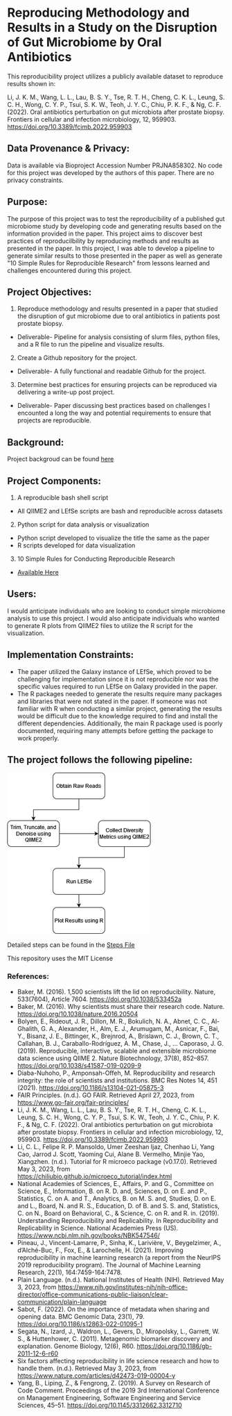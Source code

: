 # Reproducing Methodology and Results in a Study on the Disruption of Gut Microbiome by Oral Antibiotics 
This reproducibility project utilizes a publicly available dataset to reproduce results shown in: 

Li, J. K. M., Wang, L. L., Lau, B. S. Y., Tse, R. T. H., Cheng, C. K. L., Leung, S. C. H., Wong, C. Y. P., Tsui, S. K. W., Teoh, J. Y. C., Chiu, P. K. F., & Ng, C. F. (2022). Oral antibiotics perturbation on gut microbiota after prostate biopsy. Frontiers in cellular and infection microbiology, 12, 959903. https://doi.org/10.3389/fcimb.2022.959903

## Data Provenance & Privacy:
Data is available via Bioproject Accession Number PRJNA858302. 
No code for this project was developed by the authors of this paper. 
There are no privacy constraints.

## Purpose:
The purpose of this project was to test the reproducibility of a published gut microbiome study by developing code and generating results based on the information provided in the paper. This project aims to discover best practices of reproducilbility by reproducing methods and results as presented in the paper. In this project, I was able to develop a pipeline to generate similar results to those presented in the paper as well as generate "10 Simple Rules for Reproducible Research" from lessons learned and challenges encountered during this project.  

## Project Objectives: 
1. Reproduce methodology and results presented in a paper that studied the disruption of gut microbiome due to oral antibiotics in patients post prostate biopsy.
 - Deliverable- Pipeline for analysis consisting of slurm files, python files, and a R file to run the pipeline and visualize results. 
2. Create a Github repository for the project.
 - Deliverable- A fully functional and readable Github for the project. 
3. Determine best practices for ensuring projects can be reproduced via delivering a write-up post project. 
 - Deliverable- Paper discussing best practices based on challenges I encounted a long the way and potential requirements to ensure that projects are reproducible.

## Background:
Project backgroud can be found [here](https://github.com/ereisher/Final_Project/blob/main/background.md)

## Project Components:
1. A reproducible bash shell script
 - All QIIME2 and LEfSe scripts are bash and reproducible across datasets
2. Python script for data analysis or visualization
 - Python script developed to visualize the title the same as the paper
 - R scripts developed for data visualization
3. 10 Simple Rules for Conducting Reproducible Research 
 - [Available Here](https://github.com/ereisher/Final_Project/blob/main/10%20Simple%20Rules%20for%20Conducting%20Reproducible%20Research.docx)

## Users:
I would anticipate individuals who are looking to conduct simple microbiome analysis to use this project. I would also anticipate individuals who wanted to generate R plots from QIIME2 files to utilize the R script for the visualization.

## Implementation Constraints:
- The paper utilized the Galaxy instance of LEfSe, which proved to be challenging for implementation since it is not reproducible nor was the specific values required to run LEfSe on Galaxy provided in the paper. 
- The R packages needed to generate the results require many packages and libraries that were not stated in the paper. If someone was not familiar with R when conducting a similar project, generating the results would be difficult due to the knowledge required to find and install the different dependencies. Additionally, the main R package used is poorly documented, requiring many attempts before getting the package to work properly. 

## The project follows the following pipeline: 
![pipeline-overview](https://github.com/ereisher/Final_Project/blob/main/pipeline(1).png)

Detailed steps can be found in the [Steps File](https://github.com/ereisher/Final_Project/blob/main/steps.md)

This repository uses the MIT License 
### References:
- Baker, M. (2016). 1,500 scientists lift the lid on reproducibility. Nature, 533(7604), Article 7604. https://doi.org/10.1038/533452a
- Baker, M. (2016). Why scientists must share their research code. Nature. https://doi.org/10.1038/nature.2016.20504
- Bolyen, E., Rideout, J. R., Dillon, M. R., Bokulich, N. A., Abnet, C. C., Al-Ghalith, G. A., Alexander, H., Alm, E. J., Arumugam, M., Asnicar, F., Bai, Y., Bisanz, J. E., Bittinger, K., Brejnrod, A., Brislawn, C. J., Brown, C. T., Callahan, B. J., Caraballo-Rodríguez, A. M., Chase, J., … Caporaso, J. G. (2019). Reproducible, interactive, scalable and extensible microbiome data science using QIIME 2. Nature Biotechnology, 37(8), 852–857. https://doi.org/10.1038/s41587-019-0209-9
- Diaba-Nuhoho, P., Amponsah-Offeh, M. Reproducibility and research integrity: the role of scientists and institutions. BMC Res Notes 14, 451 (2021). https://doi.org/10.1186/s13104-021-05875-3
- FAIR Principles. (n.d.). GO FAIR. Retrieved April 27, 2023, from https://www.go-fair.org/fair-principles/
- Li, J. K. M., Wang, L. L., Lau, B. S. Y., Tse, R. T. H., Cheng, C. K. L., Leung, S. C. H., Wong, C. Y. P., Tsui, S. K. W., Teoh, J. Y. C., Chiu, P. K. F., & Ng, C. F. (2022). Oral antibiotics perturbation on gut microbiota after prostate biopsy. Frontiers in cellular and infection microbiology, 12, 959903. https://doi.org/10.3389/fcimb.2022.959903​
- Li, C. L., Felipe R. P. Mansoldo, Umer Zeeshan Ijaz, Chenhao Li, Yang Cao, Jarrod J. Scott, Yaoming Cui, Alane B. Vermelho, Minjie Yao, Xiangzhen. (n.d.). Tutorial for R microeco package (v0.17.0). Retrieved May 3, 2023, from https://chiliubio.github.io/microeco_tutorial/index.html​
- National Academies of Sciences, E., Affairs, P. and G., Committee on Science, E., Information, B. on R. D. and, Sciences, D. on E. and P., Statistics, C. on A. and T., Analytics, B. on M. S. and, Studies, D. on E. and L., Board, N. and R. S., Education, D. of B. and S. S. and, Statistics, C. on N., Board on Behavioral, C., & Science, C. on R. and R. in. (2019). Understanding Reproducibility and Replicability. In Reproducibility and Replicability in Science. National Academies Press (US). https://www.ncbi.nlm.nih.gov/books/NBK547546/
- Pineau, J., Vincent-Lamarre, P., Sinha, K., Larivière, V., Beygelzimer, A., d’Alché-Buc, F., Fox, E., & Larochelle, H. (2021). Improving reproducibility in machine learning research (a report from the NeurIPS 2019 reproducibility program). The Journal of Machine Learning Research, 22(1), 164:7459-164:7478.
- Plain Language. (n.d.). National Institutes of Health (NIH). Retrieved May 3, 2023, from https://www.nih.gov/institutes-nih/nih-office-director/office-communications-public-liaison/clear-communication/plain-language
- Sabot, F. (2022). On the importance of metadata when sharing and opening data. BMC Genomic Data, 23(1), 79. https://doi.org/10.1186/s12863-022-01095-1
- Segata, N., Izard, J., Waldron, L., Gevers, D., Miropolsky, L., Garrett, W. S., & Huttenhower, C. (2011). Metagenomic biomarker discovery and explanation. Genome Biology, 12(6), R60. https://doi.org/10.1186/gb-2011-12-6-r60​
- Six factors affecting reproducibility in life science research and how to handle them. (n.d.). Retrieved May 3, 2023, from https://www.nature.com/articles/d42473-019-00004-y
- Yang, B., Liping, Z., & Fengrong, Z. (2019). A Survey on Research of Code Comment. Proceedings of the 2019 3rd International Conference on Management Engineering, Software Engineering and Service Sciences, 45–51. https://doi.org/10.1145/3312662.3312710

